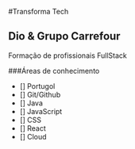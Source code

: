 #Transforma Tech
## Dio & Grupo Carrefour
Formação de profissionais FullStack

###Áreas de conhecimento

- [] Portugol
- [] Git/Github
- [] Java
- [] JavaScript
- [] CSS
- [] React
- [] Cloud 
